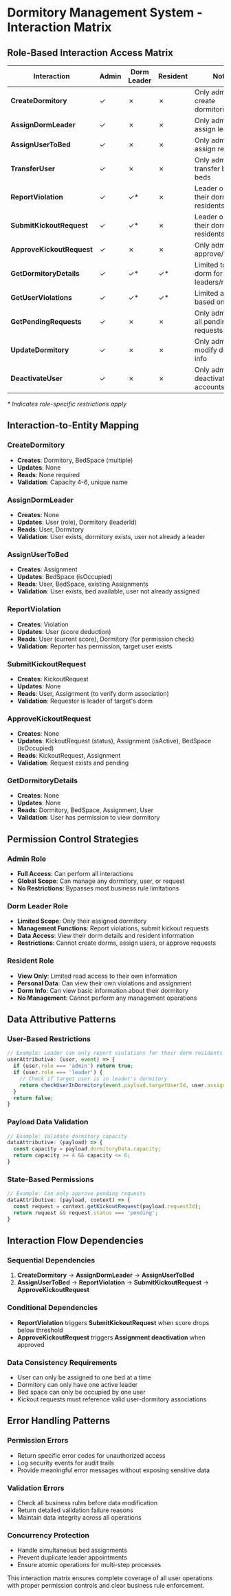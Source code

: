 # Dormitory Management System - Interaction Matrix

## Role-Based Interaction Access Matrix

| Interaction | Admin | Dorm Leader | Resident | Notes |
|-------------|-------|-------------|----------|-------|
| **CreateDormitory** | ✓ | ✗ | ✗ | Only admin can create dormitories |
| **AssignDormLeader** | ✓ | ✗ | ✗ | Only admin can assign leaders |
| **AssignUserToBed** | ✓ | ✗ | ✗ | Only admin can assign residents |
| **TransferUser** | ✓ | ✗ | ✗ | Only admin can transfer between beds |
| **ReportViolation** | ✓ | ✓* | ✗ | Leader only for their dorm residents |
| **SubmitKickoutRequest** | ✓ | ✓* | ✗ | Leader only for their dorm residents |
| **ApproveKickoutRequest** | ✓ | ✗ | ✗ | Only admin can approve/reject |
| **GetDormitoryDetails** | ✓ | ✓* | ✓* | Limited to own dorm for leaders/residents |
| **GetUserViolations** | ✓ | ✓* | ✓* | Limited access based on role |
| **GetPendingRequests** | ✓ | ✗ | ✗ | Only admin sees all pending requests |
| **UpdateDormitory** | ✓ | ✗ | ✗ | Only admin can modify dormitory info |
| **DeactivateUser** | ✓ | ✗ | ✗ | Only admin can deactivate accounts |

*\* Indicates role-specific restrictions apply*

## Interaction-to-Entity Mapping

### CreateDormitory
- **Creates**: Dormitory, BedSpace (multiple)
- **Updates**: None
- **Reads**: None required
- **Validation**: Capacity 4-6, unique name

### AssignDormLeader  
- **Creates**: None
- **Updates**: User (role), Dormitory (leaderId)
- **Reads**: User, Dormitory
- **Validation**: User exists, dormitory exists, user not already a leader

### AssignUserToBed
- **Creates**: Assignment
- **Updates**: BedSpace (isOccupied)
- **Reads**: User, BedSpace, existing Assignments
- **Validation**: User exists, bed available, user not already assigned

### ReportViolation
- **Creates**: Violation
- **Updates**: User (score deduction)
- **Reads**: User (current score), Dormitory (for permission check)
- **Validation**: Reporter has permission, target user exists

### SubmitKickoutRequest
- **Creates**: KickoutRequest
- **Updates**: None
- **Reads**: User, Assignment (to verify dorm association)
- **Validation**: Requester is leader of target's dorm

### ApproveKickoutRequest
- **Creates**: None
- **Updates**: KickoutRequest (status), Assignment (isActive), BedSpace (isOccupied)
- **Reads**: KickoutRequest, Assignment
- **Validation**: Request exists and pending

### GetDormitoryDetails
- **Creates**: None
- **Updates**: None  
- **Reads**: Dormitory, BedSpace, Assignment, User
- **Validation**: User has permission to view dormitory

## Permission Control Strategies

### Admin Role
- **Full Access**: Can perform all interactions
- **Global Scope**: Can manage any dormitory, user, or request
- **No Restrictions**: Bypasses most business rule limitations

### Dorm Leader Role
- **Limited Scope**: Only their assigned dormitory
- **Management Functions**: Report violations, submit kickout requests
- **Data Access**: View their dorm details and resident information
- **Restrictions**: Cannot create dorms, assign users, or approve requests

### Resident Role
- **View Only**: Limited read access to their own information
- **Personal Data**: Can view their own violations and assignment
- **Dorm Info**: Can view basic information about their dormitory
- **No Management**: Cannot perform any management operations

## Data Attributive Patterns

### User-Based Restrictions
```javascript
// Example: Leader can only report violations for their dorm residents
userAttributive: (user, event) => {
  if (user.role === 'admin') return true;
  if (user.role === 'leader') {
    // Check if target user is in leader's dormitory
    return checkUserInDormitory(event.payload.targetUserId, user.assignedDormitoryId);
  }
  return false;
}
```

### Payload Data Validation
```javascript
// Example: Validate dormitory capacity
dataAttributive: (payload) => {
  const capacity = payload.dormitoryData.capacity;
  return capacity >= 4 && capacity <= 6;
}
```

### State-Based Permissions
```javascript
// Example: Can only approve pending requests
dataAttributive: (payload, context) => {
  const request = context.getKickoutRequest(payload.requestId);
  return request && request.status === 'pending';
}
```

## Interaction Flow Dependencies

### Sequential Dependencies
1. **CreateDormitory** → **AssignDormLeader** → **AssignUserToBed**
2. **AssignUserToBed** → **ReportViolation** → **SubmitKickoutRequest** → **ApproveKickoutRequest**

### Conditional Dependencies
- **ReportViolation** triggers **SubmitKickoutRequest** when score drops below threshold
- **ApproveKickoutRequest** triggers **Assignment deactivation** when approved

### Data Consistency Requirements
- User can only be assigned to one bed at a time
- Dormitory can only have one active leader
- Bed space can only be occupied by one user
- Kickout requests must reference valid user-dormitory associations

## Error Handling Patterns

### Permission Errors
- Return specific error codes for unauthorized access
- Log security events for audit trails
- Provide meaningful error messages without exposing sensitive data

### Validation Errors  
- Check all business rules before data modification
- Return detailed validation failure reasons
- Maintain data integrity across all operations

### Concurrency Protection
- Handle simultaneous bed assignments
- Prevent duplicate leader appointments
- Ensure atomic operations for multi-step processes

This interaction matrix ensures complete coverage of all user operations with proper permission controls and clear business rule enforcement.